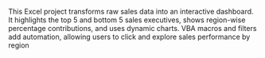 This Excel project transforms raw sales data into an interactive dashboard.
It highlights the top 5 and bottom 5 sales executives, shows region-wise percentage contributions, and uses dynamic charts. 
VBA macros and filters add automation, allowing users to click and explore sales performance by region
